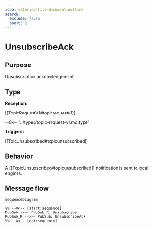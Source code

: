 ```yaml
---
icon: material/file-document-outline
search:
  exclude: false
  boost: 2
---
```


<div class="message" markdown>

# UnsubscribeAck

## Purpose

<!-- --8<-- [start:purpose] -->
Unsubscription acknowledgement.
<!-- --8<-- [end:purpose] -->

## Type

 <!-- --8<-- [start:type] -->
**Reception:**

[[TopicRequestV1#topicrequestv1]]

--8<-- "../types/topic-request-v1.md:type"

**Triggers:**

[[ToicUnsubscribed#topicunsubscribed]]

<!-- --8<-- [end:type] -->

## Behavior

<!-- --8<-- [start:behavior] -->
A [[TopicUnsubscribed#topicunsubscribed]] notification is sent to local engines.
<!-- --8<-- [end:behavior] -->

## Message flow

<!-- --8<-- [start:messages] -->
```mermaid
sequenceDiagram

%% --8<-- [start:sequence]
PubSub ->>+ PubSub_R: Unsubscribe
PubSub_R -->>- PubSub: UnsubscribeAck
%% --8<-- [end:sequence]
```
<!-- --8<-- [end:messages] -->

</div>
